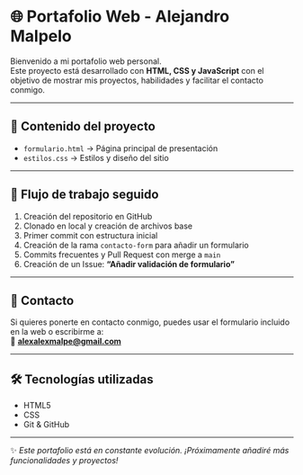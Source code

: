 # 🌐 Portafolio Web - Alejandro Malpelo

Bienvenido a mi portafolio web personal.  
Este proyecto está desarrollado con **HTML, CSS y JavaScript** con el objetivo de mostrar mis proyectos, habilidades y facilitar el contacto conmigo.

---

## 📂 Contenido del proyecto

- `formulario.html` → Página principal de presentación  
- `estilos.css` → Estilos y diseño del sitio  

---

## 🚀 Flujo de trabajo seguido

1. Creación del repositorio en GitHub  
2. Clonado en local y creación de archivos base  
3. Primer commit con estructura inicial  
4. Creación de la rama `contacto-form` para añadir un formulario  
5. Commits frecuentes y Pull Request con merge a `main`  
6. Creación de un Issue: **“Añadir validación de formulario”**

---

## 📧 Contacto

Si quieres ponerte en contacto conmigo, puedes usar el formulario incluido en la web o escribirme a:  
📩 **alexalexmalpe@gmail.com**

---

## 🛠️ Tecnologías utilizadas

- HTML5  
- CSS
- Git & GitHub  

---

✨ *Este portafolio está en constante evolución. ¡Próximamente añadiré más funcionalidades y proyectos!*  
